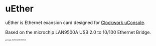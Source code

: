 # uEther

uEther is Ethernet exansion card designed for [Clockwork uConsole](https://www.clockworkpi.com/uconsole).

Based on the microchip LAN9500A USB 2.0 to 10/100 Ethernet Bridge.

<img src="README.assets/image-20250326183100136.png" alt="image-20250326183100136" style="zoom: 33%;" />

